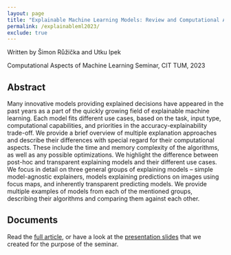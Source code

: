 ```yaml
---
layout: page
title: "Explainable Machine Learning Models: Review and Computational Analysis"
permalink: /explainableml2023/
exclude: true
---
```


Written by Šimon Růžička and Utku Ipek

Computational Aspects of Machine Learning Seminar, CIT TUM, 2023

## Abstract

Many innovative models providing explained decisions have appeared in the past years as a part of the quickly growing field
of explainable machine learning. Each model fits different use cases, based on the task, input type, computational capabilities, and
priorities in the accuracy-explainability trade-off. We provide a brief overview of multiple explanation approaches and describe their
differences with special regard for their computational aspects. These include the time and memory complexity of the algorithms,
as well as any possible optimizations. We highlight the difference between post-hoc and transparent explaining models and their
different use cases. We focus in detail on three general groups of explaining models – simple model-agnostic explainers, models
explaining predictions on images using focus maps, and inherently transparent predicting models. We provide multiple examples
of models from each of the mentioned groups, describing their algorithms and comparing them against each other.

## Documents

Read the [full article](./explainable_ml_article.pdf), or have a look at the [presentation slides](./explainable_ml_slides.pdf)
that we created for the purpose of the seminar.
